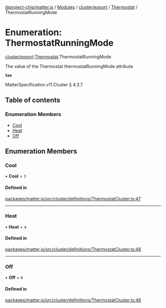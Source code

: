 [@project-chip/matter.js](../README.md) / [Modules](../modules.md) / [cluster/export](../modules/cluster_export.md) / [Thermostat](../modules/cluster_export.Thermostat.md) / ThermostatRunningMode

# Enumeration: ThermostatRunningMode

[cluster/export](../modules/cluster_export.md).[Thermostat](../modules/cluster_export.Thermostat.md).ThermostatRunningMode

The value of the Thermostat thermostatRunningMode attribute

**`See`**

MatterSpecification.v11.Cluster § 4.3.7

## Table of contents

### Enumeration Members

- [Cool](cluster_export.Thermostat.ThermostatRunningMode.md#cool)
- [Heat](cluster_export.Thermostat.ThermostatRunningMode.md#heat)
- [Off](cluster_export.Thermostat.ThermostatRunningMode.md#off)

## Enumeration Members

### Cool

• **Cool** = ``3``

#### Defined in

[packages/matter.js/src/cluster/definitions/ThermostatCluster.ts:47](https://github.com/project-chip/matter.js/blob/558e12c94a201592c28c7bc0743705360b3e5ca6/packages/matter.js/src/cluster/definitions/ThermostatCluster.ts#L47)

___

### Heat

• **Heat** = ``4``

#### Defined in

[packages/matter.js/src/cluster/definitions/ThermostatCluster.ts:48](https://github.com/project-chip/matter.js/blob/558e12c94a201592c28c7bc0743705360b3e5ca6/packages/matter.js/src/cluster/definitions/ThermostatCluster.ts#L48)

___

### Off

• **Off** = ``0``

#### Defined in

[packages/matter.js/src/cluster/definitions/ThermostatCluster.ts:46](https://github.com/project-chip/matter.js/blob/558e12c94a201592c28c7bc0743705360b3e5ca6/packages/matter.js/src/cluster/definitions/ThermostatCluster.ts#L46)
